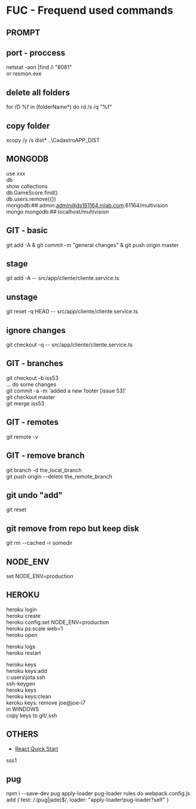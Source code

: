 # FUC - Frequend used commands  
  
## PROMPT  
## port - proccess  
netstat -aon |find /i "8081"  
or resmon.exe  
## delete all folders  
for /D %f in (folderName*) do rd /s /q "%f"  
## copy folder  
xcopy /y /s dist\* ..\CadastroAPP_DIST  
  
## MONGODB  
use xxx  
db  
show collections  
db.GameScore.find()  
db.users.remove({})  
mongodb:## admin:admin@ds161164.mlab.com:61164/multivision	  
mongo mongodb:## localhost/multivision  
	  
## GIT - basic  
git add -A & git commit -m "general changes" & git push origin master  
## stage   
git add -A -- src/app/cliente/cliente.service.ts  
## unstage  
git reset -q HEAD -- src/app/cliente/cliente.service.ts  
## ignore changes  
git checkout -q -- src/app/cliente/cliente.service.ts  
## GIT - branches  
git checkout -b iss53  
... do some changes  
git commit -a -m 'added a new footer [issue 53]'  
git checkout master  
git merge iss53  
## GIT - remotes  
git remote -v  
## GIT - remove branch  
git branch -d the_local_branch  
git push origin --delete the_remote_branch  
## git undo "add"  
git reset  
## git remove from repo but keep disk  
git rm --cached -r somedir  
   
## NODE_ENV  
set NODE_ENV=production	  
  
## HEROKU  
heroku login  
heroku create  
heroku config:set NODE_ENV=production  
heroku ps:scale web=1  
heroku open  
  
heroku logs  
heroku restart  
  
heroku keys  
	heroku keys:add  
	c:users\jota\.ssh  
		ssh-keygen  
	heroku keys  
	heroku keys:clean  
	keroku keys: remove joe@joe-i7  
	in WINDOWS  
		copy keys to git/.ssh  
  
## OTHERS  
* [React Quick Start](https://reactjs.org/docs/hello-world.html)		  
		  
sss1		  
## pug
npm i --save-dev pug apply-loader pug-loader
rules do webpack.config.js
add
	{ test: /.(pug|jade)$/, loader: "apply-loader!pug-loader?self" }
